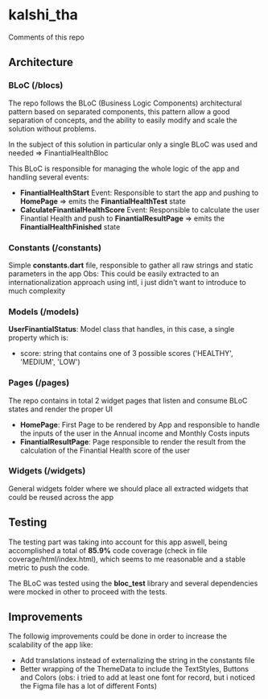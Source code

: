 # kalshi_tha

Comments of this repo

## Architecture

### BLoC (/blocs)
The repo follows the BLoC (Business Logic Components) architectural pattern based on separated components, this
pattern allow a good separation of concepts, and the ability to easily modify and scale the solution without problems.

In the subject of this solution in particular only a single BLoC was used and needed => FinantialHealthBloc

This BLoC is responsible for managing the whole logic of the app and handling several events:

- **FinantialHealthStart** Event: Responsible to start the app and pushing to **HomePage** => emits the **FinantialHealthTest** state
- **CalculateFinantialHealthScore** Event: Responsible to calculate the user Finantial Health and push to **FinantialResultPage** => emits the **FinantialHealthFinished** state

### Constants (/constants)
Simple **constants.dart** file, responsible to gather all raw strings and static parameters in the app
Obs: This could be easily extracted to an internationalization approach using intl, i just didn't want to introduce to much complexity

### Models (/models)
**UserFinantialStatus**: Model class that handles, in this case, a single property which is:

- score: string that contains one of 3 possible scores ('HEALTHY', 'MEDIUM', 'LOW')

### Pages (/pages)
The repo contains in total 2 widget pages that listen and consume BLoC states and render the proper UI

- **HomePage**: First Page to be rendered by App and responsible to handle the inputs of the user in the Annual income and Monthly Costs inputs
- **FinantialResultPage**: Page responsible to render the result from the calculation of the Finantial Health score of the user

### Widgets (/widgets)
General widgets folder where we should place all extracted widgets that could be reused across the app

## Testing
The testing part was taking into account for this app aswell, being accomplished a total of **85.9%** 
code coverage (check in file coverage/html/index.html), which seems to me reasonable and a stable metric to push 
the code.

The BLoC was tested using the **bloc_test** library and several dependencies were mocked in other to proceed with the
 tests.


 ## Improvements
 The followig improvements could be done in order to increase the scalability of the app like:

 - Add translations instead of externalizing the string in the constants file
 - Better wrapping of the ThemeData to include the TextStyles, Buttons and Colors (obs: i tried to add at least one font for record, but i noticed the Figma file has a lot of different Fonts)